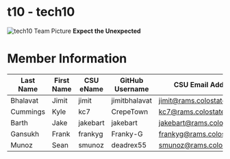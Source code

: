 # t10 - tech10

![tech10 Team Picture](https://github.com/csucs314f20/t10/blob/master/team/images/tech10.png)
 **Expect the Unexpected**

# Member Information

| Last Name | First Name | CSU eName | GitHub Username | CSU Email Address |
| --------- | ---------- | --------- | --------------- | ----------------- |
| Bhalavat | Jimit | jimit | jimitbhalavat | jimit@rams.colostate.edu |
| Cummings | Kyle  | kc7   | CrepeTown     | kc7@rams.colostate.edu   |
| Barth | Jake  | jakebart   | jakebart     | jakebart@rams.colostate.edu   |
| Gansukh | Frank | frankyg | Franky-G | frankyg@rams.colostate.edu |
| Munoz | Sean | smunoz | deadrex55 | smunoz@rams.colostate.edu |

